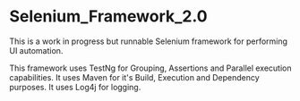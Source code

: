 # Selenium_Framework_2.0

This is a work in progress but runnable Selenium framework for performing UI automation. 

This framework uses TestNg for Grouping, Assertions and Parallel execution capabilities. 
It uses Maven for it's Build, Execution and Dependency purposes.
It uses Log4j for logging.

